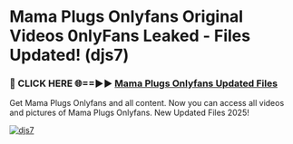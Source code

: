 # Mama Plugs Onlyfans Original Videos 0nlyFans Leaked - Files Updated! (djs7)

<h3>🔴 CLICK HERE 🌐==►► <a href="https://tinyurl.com/3hn5wdd3" rel="nofollow">Mama Plugs Onlyfans Updated Files</a></h3>

Get Mama Plugs Onlyfans and all content. Now you can access all videos and pictures of Mama Plugs Onlyfans. New Updated Files 2025!

[![djs7](https://i.imgur.com/4HnBqBT.gif)](https://tinyurl.com/3hn5wdd3)
